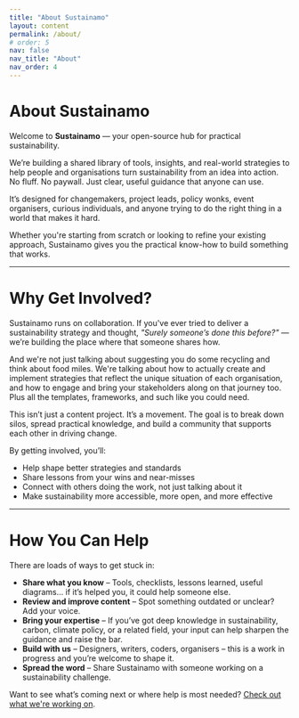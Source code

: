 ```yaml
---
title: "About Sustainamo"
layout: content
permalink: /about/
# order: 5
nav: false
nav_title: "About"
nav_order: 4
---
```


# About Sustainamo

Welcome to **Sustainamo** — your open-source hub for practical sustainability.

We’re building a shared library of tools, insights, and real-world strategies to help people and organisations turn sustainability from an idea into action. No fluff. No paywall. Just clear, useful guidance that anyone can use.

It’s designed for changemakers, project leads, policy wonks, event organisers, curious individuals, and anyone trying to do the right thing in a world that makes it hard.

Whether you're starting from scratch or looking to refine your existing approach, Sustainamo gives you the practical know-how to build something that works.

---

# Why Get Involved?

Sustainamo runs on collaboration. If you've ever tried to deliver a sustainability strategy and thought, *"Surely someone’s done this before?"* — we’re building the place where that someone shares how.

And we're not just talking about suggesting you do some recycling and think about food miles. We're talking about how to actually create and implement strategies that reflect the unique situation of each organisation, and how to engage and bring your stakeholders along on that journey too. Plus all the templates, frameworks, and such like you could need.

This isn’t just a content project. It’s a movement. The goal is to break down silos, spread practical knowledge, and build a community that supports each other in driving change.

By getting involved, you’ll:
- Help shape better strategies and standards  
- Share lessons from your wins and near-misses  
- Connect with others doing the work, not just talking about it  
- Make sustainability more accessible, more open, and more effective

---

# How You Can Help

There are loads of ways to get stuck in:
- **Share what you know** – Tools, checklists, lessons learned, useful diagrams… if it’s helped you, it could help someone else.  
- **Review and improve content** – Spot something outdated or unclear? Add your voice.  
- **Bring your expertise** – If you’ve got deep knowledge in sustainability, carbon, climate policy, or a related field, your input can help sharpen the guidance and raise the bar.  
- **Build with us** – Designers, writers, coders, organisers – this is a work in progress and you’re welcome to shape it.  
- **Spread the word** – Share Sustainamo with someone working on a sustainability challenge.  

Want to see what’s coming next or where help is most needed? [Check out what we're working on](/about/roadmap/).
